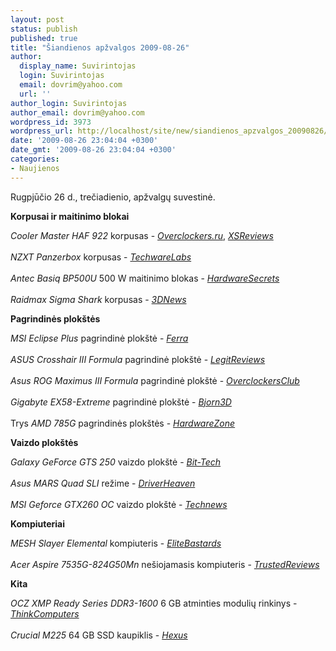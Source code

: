 ```yaml
---
layout: post
status: publish
published: true
title: "Šiandienos apžvalgos 2009-08-26"
author:
  display_name: Suvirintojas
  login: Suvirintojas
  email: dovrim@yahoo.com
  url: ''
author_login: Suvirintojas
author_email: dovrim@yahoo.com
wordpress_id: 3973
wordpress_url: http://localhost/site/new/siandienos_apzvalgos_20090826/
date: '2009-08-26 23:04:04 +0300'
date_gmt: '2009-08-26 23:04:04 +0300'
categories:
- Naujienos
---
```

<p>Rugpjūčio 26 d., trečiadienio, apžvalgų suvestinė.</p>
<p><b>Korpusai ir maitinimo blokai</b></p>
<p><i>Cooler Master HAF 922</i> korpusas - <i><a class="ns" href="http://www.overclockers.ru/lab/34086.shtml">Overclockers.ru</a></i>, <i><a class="ns" href="http://www.xsreviews.co.uk/reviews/cases/coolermaster-haf-922/">XSReviews</a></i><br />
<br /><i>NZXT Panzerbox</i> korpusas - <i><a class="ns" href="http://www.techwarelabs.com/nzxt-panzerbox-lan-case/">TechwareLabs</a></i><br />
<br /><i>Antec Basiq BP500U</i> 500 W maitinimo blokas - <i><a class="ns" href="http://www.hardwaresecrets.com/article/792">HardwareSecrets</a></i><br />
<br /><i>Raidmax Sigma Shark</i> korpusas - <i><a class="ns" href="http://www.3dnews.ru/cooling/case_raidmax_sigma_shark/">3DNews</a></i></p>
<p><b>Pagrindinės plokštės</b></p>
<p><i>MSI Eclipse Plus</i> pagrindinė plokštė - <i><a class="ns" href="http://www.ferra.ru/online/system/90048/">Ferra</a></i><br />
<br /><i>ASUS Crosshair III Formula</i> pagrindinė plokštė - <i><a class="ns" href="http://www.legitreviews.com/article/1048/1/">LegitReviews</a></i><br />
<br /><i>Asus ROG Maximus III Formula</i> pagrindinė plokštė - <i><a class="ns" href="http://www.overclockersclub.com/reviews/asus_rog_maximusiii_formula_preview/">OverclockersClub</a></i><br />
<br /><i>Gigabyte EX58-Extreme</i> pagrindinė plokštė - <i><a class="ns" href="http://www.bjorn3d.com/read.php?cID=1643">Bjorn3D</a></i><br />
<br />Trys <i>AMD 785G</i> pagrindinės plokštės - <i><a class="ns" href="http://www.hardwarezone.com/articles/view.php?cid=6&id=2978">HardwareZone</a></i></p>
<p><b>Vaizdo plokštės</b></p>
<p><i>Galaxy GeForce GTS 250</i> vaizdo plokštė - <i><a class="ns" href="http://www.bit-tech.net/hardware/2009/08/26/galaxy-geforce-gts-250-1gb-review/1">Bit-Tech</a></i><br />
<br /><i>Asus MARS Quad SLI</i> režime - <i><a class="ns" href="http://www.driverheaven.net/reviews.php?reviewid=832">DriverHeaven</a></i><br />
<br /><i>MSI Geforce GTX260 OC</i> vaizdo plokštė - <i><a class="ns" href="http://www.technews.lt/naujiena/n/a/msi_geforce_gtx260_oc_apzvalga.html">Technews</a></i></p>
<p><b>Kompiuteriai</b></p>
<p><i>MESH Slayer Elemental</i> kompiuteris - <i><a class="ns" href="http://www.elitebastards.com/cms/index.php?option=com_content&task=view&id=746&Itemid=27">EliteBastards</a></i><br />
<br /><i>Acer Aspire 7535G-824G50Mn</i> nešiojamasis kompiuteris - <i><a class="ns" href="http://www.trustedreviews.com/laptops/review/2009/08/26/Acer-Aspire-7535G-824G50Mn---17-3in-Laptop/p1">TrustedReviews</a></i></p>
<p><b>Kita</b></p>
<p><i>OCZ XMP Ready Series DDR3-1600</i> 6 GB atminties modulių rinkinys - <i><a class="ns" href="http://www.thinkcomputers.org/index.php?x=reviews&id=1032">ThinkComputers</a></i><br />
<br /><i>Crucial M225</i> 64 GB SSD kaupiklis - <i><a class="ns" href="http://www.hexus.net/content/item.php?item=19889">Hexus</a></i><br /></p>
